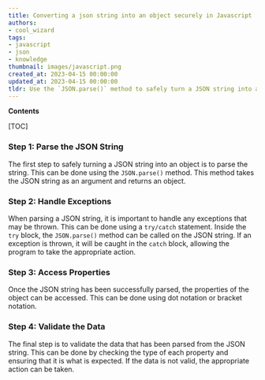 ```yaml
---
title: Converting a json string into an object securely in Javascript
authors:
- cool_wizard
tags:
- javascript
- json
- knowledge
thumbnail: images/javascript.png
created_at: 2023-04-15 00:00:00
updated_at: 2023-04-15 00:00:00
tldr: Use the `JSON.parse()` method to safely turn a JSON string into an object.
---
```


**Contents**

[TOC]

### Step 1: Parse the JSON String

The first step to safely turning a JSON string into an object is to parse the string. This can be done using the `JSON.parse()` method. This method takes the JSON string as an argument and returns an object.

### Step 2: Handle Exceptions

When parsing a JSON string, it is important to handle any exceptions that may be thrown. This can be done using a `try/catch` statement. Inside the `try` block, the `JSON.parse()` method can be called on the JSON string. If an exception is thrown, it will be caught in the `catch` block, allowing the program to take the appropriate action.

### Step 3: Access Properties

Once the JSON string has been successfully parsed, the properties of the object can be accessed. This can be done using dot notation or bracket notation.

### Step 4: Validate the Data

The final step is to validate the data that has been parsed from the JSON string. This can be done by checking the type of each property and ensuring that it is what is expected. If the data is not valid, the appropriate action can be taken.
